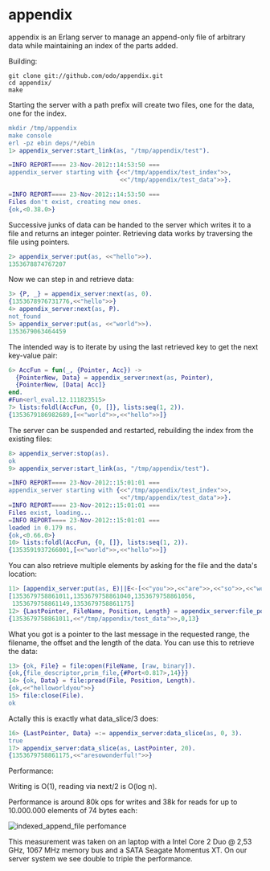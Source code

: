 # appendix

appendix is an Erlang server to manage an append-only file of arbitrary data while maintaining an index of the parts added.

Building:
```
git clone git://github.com/odo/appendix.git
cd appendix/
make
```
Starting the server with a path prefix will create two files, one for the data, one for the index.
```erlang
mkdir /tmp/appendix
make console
erl -pz ebin deps/*/ebin
1> appendix_server:start_link(as, "/tmp/appendix/test").

=INFO REPORT==== 23-Nov-2012::14:53:50 ===
appendix_server starting with {<<"/tmp/appendix/test_index">>,
                               <<"/tmp/appendix/test_data">>}.

=INFO REPORT==== 23-Nov-2012::14:53:50 ===
Files don't exist, creating new ones.
{ok,<0.38.0>}
```
Successive junks of data can be handed to the server which writes it to a file and returns an integer pointer.
Retrieving data works by traversing the file using pointers.

```erlang
2> appendix_server:put(as, <<"hello">>).
1353678874767207
```
Now we can step in and retrieve data:
```erlang
3> {P, _} = appendix_server:next(as, 0).         
{1353678976731776,<<"hello">>}
4> appendix_server:next(as, P).
not_found
5> appendix_server:put(as, <<"world">>).
1353679063464459
```
The intended way is to iterate by using the last retrieved key to get the next key-value pair:
```erlang
6> AccFun = fun(_, {Pointer, Acc}) ->
  {PointerNew, Data} = appendix_server:next(as, Pointer),
  {PointerNew, [Data| Acc]}
end.
#Fun<erl_eval.12.111823515>
7> lists:foldl(AccFun, {0, []}, lists:seq(1, 2)).
{1353679186982689,[<<"world">>,<<"hello">>]}
```
The server can be suspended and restarted, rebuilding the index from the existing files:
```erlang
8> appendix_server:stop(as).
ok
9> appendix_server:start_link(as, "/tmp/appendix/test").

=INFO REPORT==== 23-Nov-2012::15:01:01 ===
appendix_server starting with {<<"/tmp/appendix/test_index">>,
                               <<"/tmp/appendix/test_data">>}.
=INFO REPORT==== 23-Nov-2012::15:01:01 ===
Files exist, loading...
=INFO REPORT==== 23-Nov-2012::15:01:01 ===
loaded in 0.179 ms.
{ok,<0.66.0>}
10> lists:foldl(AccFun, {0, []}, lists:seq(1, 2)).    
{1353591937266001,[<<"world">>,<<"hello">>]}
```

You can also retrieve multiple elements by asking for the file and the data's location:
```erlang
11> [appendix_server:put(as, E)||E<-[<<"you">>,<<"are">>,<<"so">>,<<"wonderful">>,<<"!">>]].
[1353679758861011,1353679758861040,1353679758861056,
 1353679758861149,1353679758861175]
12> {LastPointer, FileName, Position, Length} = appendix_server:file_pointer(as, 0, 3).
{1353679758861011,<<"/tmp/appendix/test_data">>,0,13}
```

What you got is a pointer to the last message in the requested range, the filename, the offset and the length of the data.
You can use this to retrieve the data:

```erlang
13> {ok, File} = file:open(FileName, [raw, binary]).
{ok,{file_descriptor,prim_file,{#Port<0.817>,14}}}
14> {ok, Data} = file:pread(File, Position, Length).
{ok,<<"helloworldyou">>}
15> file:close(File).
ok
```

Actally this is exactly what data_slice/3 does:
```erlang
16> {LastPointer, Data} =:= appendix_server:data_slice(as, 0, 3).
true
17> appendix_server:data_slice(as, LastPointer, 20).
{1353679758861175,<<"aresowonderful!">>}
```


Performance:

Writing is O(1), reading via next/2 is O(log n).

Performance is around 80k ops for writes and 38k for reads for up to 10.000.000 elements of 74 bytes each:

![indexed_append_file perfomance](https://raw.github.com/odo/appendix/master/private/perf.png "indexed_append_file perfomance")

This measurement was taken on an laptop with a Intel Core 2 Duo @ 2,53 GHz, 1067 MHz memory bus and a SATA Seagate Momentus XT.
On our server system we see double to triple the performance.